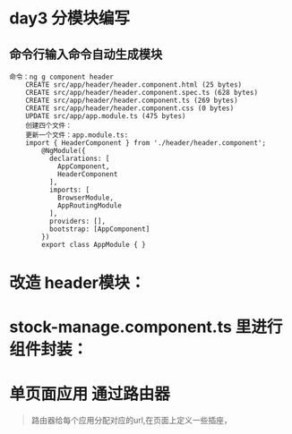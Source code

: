 # day3 分模块编写

## 命令行输入命令自动生成模块

    命令：ng g component header
        CREATE src/app/header/header.component.html (25 bytes)
        CREATE src/app/header/header.component.spec.ts (628 bytes)
        CREATE src/app/header/header.component.ts (269 bytes)
        CREATE src/app/header/header.component.css (0 bytes)
        UPDATE src/app/app.module.ts (475 bytes)
        创建四个文件：
        更新一个文件：app.module.ts:
        import { HeaderComponent } from './header/header.component';
            @NgModule({
              declarations: [
                AppComponent,
                HeaderComponent
              ],
              imports: [
                BrowserModule,
                AppRoutingModule
              ],
              providers: [],
              bootstrap: [AppComponent]
            })
            export class AppModule { }
# 改造 header模块：
# stock-manage.component.ts 里进行组件封装：
# 单页面应用 通过路由器
> 路由器给每个应用分配对应的url,在页面上定义一些插座，
